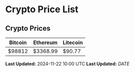# Crypto Price List

## Crypto Prices
| Bitcoin | Ethereum | Litecoin |
| ------- | -------- | -------- |
| $98812 | $3368.99 | $90.77 |
**Last Updated:** 2024-11-22 10:00 UTC
**Last Updated:** $DATE$
